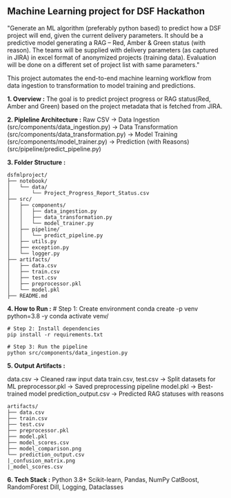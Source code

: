## Machine Learning project for DSF Hackathon

"Generate an ML algorithm (preferably python based) to predict how a DSF project will end, given the current delivery parameters. It should be a predictive model generating a RAG – Red, Amber & Green status (with reason). The teams will be supplied with delivery parameters (as captured in JIRA) in excel format of anonymized projects (training data). Evaluation will be done on a different set of project list with same parameters."

This project automates the end-to-end machine learning workflow from data ingestion to transformation to model training and predictions.

**1. Overview :**
    The goal is to predict project progress or RAG status(Red, Amber and Green) based on the project metadata that is fetched from JIRA.

**2. Pipleline Architecture :**
    Raw CSV → Data Ingestion (src/components/data_ingestion.py) → Data Transformation (src/components/data_transformation.py) → Model Training (src/components/model_trainer.py) → Prediction (with Reasons) (src/pipeline/predict_pipeline.py)
    
**3. Folder Structure :**

```
dsfmlproject/
├── notebook/
│   └── data/
│       └── Project_Progress_Report_Status.csv
├── src/
│   ├── components/
│   │   ├── data_ingestion.py
│   │   ├── data_transformation.py
│   │   └── model_trainer.py
│   ├── pipeline/
│   │   └── predict_pipeline.py
│   ├── utils.py
│   ├── exception.py
│   └── logger.py
├── artifacts/
│   ├── data.csv
│   ├── train.csv
│   ├── test.csv
│   ├── preprocessor.pkl
│   └── model.pkl
├── README.md
```

**4. How to Run :**
    # Step 1: Create environment 
    conda create -p venv python=3.8 -y 
    conda activate venv/ 
    
    # Step 2: Install dependencies 
    pip install -r requirements.txt 
    
    # Step 3: Run the pipeline 
    python src/components/data_ingestion.py

**5. Output Artifacts :**

data.csv -> Cleaned raw input data
train.csv, test.csv	-> Split datasets for ML
preprocessor.pkl ->	Saved preprocessing pipeline
model.pkl ->	Best-trained model
prediction_output.csv ->	Predicted RAG statuses with reasons

```
artifacts/
├── data.csv
├── train.csv
├── test.csv
├── preprocessor.pkl
├── model.pkl
├── model_scores.csv
├── model_comparison.png
└── prediction_output.csv
|_confusion_matrix.png
|_model_scores.csv
```
**6. Tech Stack :**
Python 3.8+
Scikit-learn, Pandas, NumPy
CatBoost, RandomForest
Dill, Logging, Dataclasses

